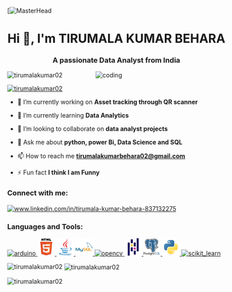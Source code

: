 [![MasterHead](https://successive.cloud/wp-content/uploads/2022/04/Data-Analytics-Benefits-768x403.png)

<h1 align="center">Hi 👋, I'm TIRUMALA KUMAR BEHARA</h1>
<h3 align="center">A passionate Data Analyst from India</h3>
<img align="right" alt="coding" width="300" 
src=[https://camo.githubusercontent.com/cae12fddd9d6982901d82580bdf321d81fb299141098ca1c2d4891870827bf17/68747470733a2f2f6d69726f2e6d656469756d2e636f6d2f6d61782f313336302f302a37513379765349765f7430696f4a2d5a2e676966](https://encrypted-tbn0.gstatic.com/images?q=tbn:ANd9GcT0u7ChXw8GHCrEZW5zL-odZzsRd7cyD9ZMPrw6HU4ruw&s)"

  
<p align="left"> <img src="https://komarev.com/ghpvc/?username=tirumalakumar02&label=Profile%20views&color=0e75b6&style=flat" alt="tirumalakumar02" /> </p>

<p align="left"> <a href="https://github.com/ryo-ma/github-profile-trophy"><img src="https://github-profile-trophy.vercel.app/?username=tirumalakumar02" alt="tirumalakumar02" /></a> </p>

- 🔭 I’m currently working on **Asset tracking through QR scanner**

- 🌱 I’m currently learning **Data Analytics**

- 👯 I’m looking to collaborate on **data analyst projects**

- 💬 Ask me about **python, power Bi, Data Science and SQL**

- 📫 How to reach me **tirumalakumarbehara02@gmail.com**

- ⚡ Fun fact **I think I am Funny**

<h3 align="left">Connect with me:</h3>
<p align="left">
<a href="https://linkedin.com/in/www.linkedin.com/in/tirumala-kumar-behara-837132275" target="blank"><img align="center" src="https://raw.githubusercontent.com/rahuldkjain/github-profile-readme-generator/master/src/images/icons/Social/linked-in-alt.svg" alt="www.linkedin.com/in/tirumala-kumar-behara-837132275" height="30" width="40" /></a>
</p>

<h3 align="left">Languages and Tools:</h3>
<p align="left"> <a href="https://www.arduino.cc/" target="_blank" rel="noreferrer"> <img src="https://cdn.worldvectorlogo.com/logos/arduino-1.svg" alt="arduino" width="40" height="40"/> </a> <a href="https://www.w3.org/html/" target="_blank" rel="noreferrer"> <img src="https://raw.githubusercontent.com/devicons/devicon/master/icons/html5/html5-original-wordmark.svg" alt="html5" width="40" height="40"/> </a> <a href="https://www.java.com" target="_blank" rel="noreferrer"> <img src="https://raw.githubusercontent.com/devicons/devicon/master/icons/java/java-original.svg" alt="java" width="40" height="40"/> </a> <a href="https://www.mysql.com/" target="_blank" rel="noreferrer"> <img src="https://raw.githubusercontent.com/devicons/devicon/master/icons/mysql/mysql-original-wordmark.svg" alt="mysql" width="40" height="40"/> </a> <a href="https://opencv.org/" target="_blank" rel="noreferrer"> <img src="https://www.vectorlogo.zone/logos/opencv/opencv-icon.svg" alt="opencv" width="40" height="40"/> </a> <a href="https://pandas.pydata.org/" target="_blank" rel="noreferrer"> <img src="https://raw.githubusercontent.com/devicons/devicon/2ae2a900d2f041da66e950e4d48052658d850630/icons/pandas/pandas-original.svg" alt="pandas" width="40" height="40"/> </a> <a href="https://www.postgresql.org" target="_blank" rel="noreferrer"> <img src="https://raw.githubusercontent.com/devicons/devicon/master/icons/postgresql/postgresql-original-wordmark.svg" alt="postgresql" width="40" height="40"/> </a> <a href="https://www.python.org" target="_blank" rel="noreferrer"> <img src="https://raw.githubusercontent.com/devicons/devicon/master/icons/python/python-original.svg" alt="python" width="40" height="40"/> </a> <a href="https://scikit-learn.org/" target="_blank" rel="noreferrer"> <img src="https://upload.wikimedia.org/wikipedia/commons/0/05/Scikit_learn_logo_small.svg" alt="scikit_learn" width="40" height="40"/> </a> </p>

<p><img align="left" src="https://github-readme-stats.vercel.app/api/top-langs?username=tirumalakumar02&show_icons=true&locale=en&layout=compact" alt="tirumalakumar02" /></p>

<p>&nbsp;<img align="center" src="https://github-readme-stats.vercel.app/api?username=tirumalakumar02&show_icons=true&locale=en" alt="tirumalakumar02" /></p>

<p><img align="center" src="https://github-readme-streak-stats.herokuapp.com/?user=tirumalakumar02&" alt="tirumalakumar02" /></p>
